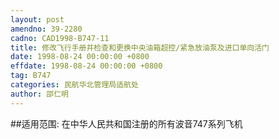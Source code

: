 ```yaml
---
layout: post
amendno: 39-2280
cadno: CAD1998-B747-11
title: 修改飞行手册并检查和更换中央油箱超控/紧急放油泵及进口单向活门
date: 1998-08-24 00:00:00 +0800
effdate: 1998-08-24 00:00:00 +0800
tag: B747
categories: 民航华北管理局适航处
author: 邵仁明
---
```


##适用范围:
在中华人民共和国注册的所有波音747系列飞机

